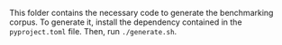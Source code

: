 This folder contains the necessary code to generate the benchmarking corpus. To
generate it, install the dependency contained in the `pyproject.toml` file.
Then, run `./generate.sh`.

